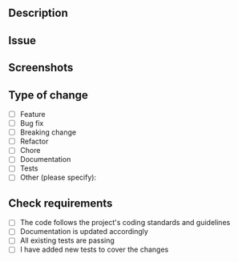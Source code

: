 ## Description

<!-- Provide a detailed description about the nature of your PR and what it solves -->

## Issue

<!-- If this pull request is related to an existing issue, reference it here using the issue number (e.g., "Fixes #123"). If not, explain the reason for the changes. -->

## Screenshots

<!-- Please provide screenshots, if any visual changes are present -->

## Type of change

- [ ] Feature
- [ ] Bug fix
- [ ] Breaking change
- [ ] Refactor
- [ ] Chore
- [ ] Documentation
- [ ] Tests
- [ ] Other (please specify):

## Check requirements

- [ ] The code follows the project's coding standards and guidelines
- [ ] Documentation is updated accordingly
- [ ] All existing tests are passing
- [ ] I have added new tests to cover the changes
